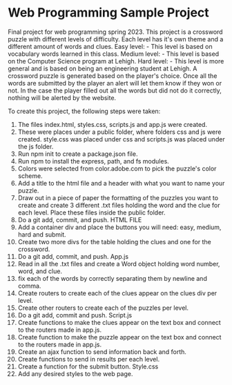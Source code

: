 # Web Programming Sample Project 
Final project for web programming spring 2023. 
This project is a crossword puzzle with different levels of difficulty.
Each level has it's own theme and a different amount of words and clues. 
Easy level: 
    - This level is based on vocabulary words learned in this class. 
Medium level: 
    - This level is based on the Computer Science program at Lehigh. 
Hard level: 
    - This level is more general and is based on being an engineering student at Lehigh. 
A crossword puzzle is generated based on the player's choice. Once all the words are submitted by the player
an alert will let them know if they won or not. In the case the player filled out all the words but did not 
do it correctly, nothing will be alerted by the website. 

To create this project, the following steps were taken: 
1. The files index.html, styles.css, scripts.js and app.js were created. 
2. These were places under a public folder, where folders css and js were created. style.css was placed under css and scripts.js was placed under the js folder. 
3. Run npm init to create a package.json file.
4. Run npm to install the express, path, and fs modules. 
5. Colors were selected from color.adobe.com to pick the puzzle's color scheme. 
6. Add a title to the html file and a header with what you want to name your puzzle. 
7. Draw out in a piece of paper the formatting of the puzzles you want to create and create 3 different .txt files holding the word and the clue for each level. Place these files inside the public folder. 
8. Do a git add, commit, and push. 
HTML FILE
9. Add a container div and place the buttons you will need: easy, medium, hard and submit. 
10. Create two more divs for the table holding the clues and one for the crossword. 
11. Do a git add, commit, and push. 
App.js 
12. Read in all the .txt files and create a Word object holding word number, word, and clue.
13. fix each of the words by correctly separating them by newline and comma. 
14. Create routers to create each of the clues appear on the clues div per level.
15. Create other routers to create each of the puzzles per level. 
16. Do a git add, commit and push. 
Script.js 
17. Create functions to make the clues appear on the text box and connect to the routers made in app.js.
18. Create function to make the puzzle appear on the text box and connect to the routers made in app.js. 
19. Create an ajax function to send information back and forth. 
20. Create functions to send in results per each level. 
21. Create a function for the submit button. 
Style.css
22. Add any desired styles to the web page. 
